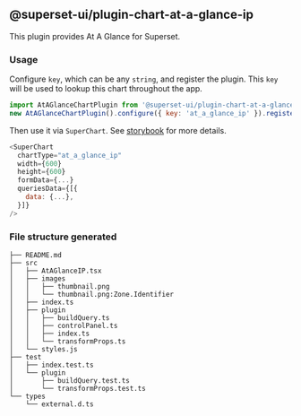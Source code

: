 ## @superset-ui/plugin-chart-at-a-glance-ip

This plugin provides At A Glance for Superset.

### Usage

Configure `key`, which can be any `string`, and register the plugin. This `key` will be used to lookup this chart throughout the app.

```js
import AtAGlanceChartPlugin from '@superset-ui/plugin-chart-at-a-glance-ip';
new AtAGlanceChartPlugin().configure({ key: 'at_a_glance_ip' }).register();
```

Then use it via `SuperChart`. See [storybook](https://apache-superset.github.io/superset-ui/?selectedKind=plugin-chart-at-a-glance) for more details.

```js
<SuperChart
  chartType="at_a_glance_ip"
  width={600}
  height={600}
  formData={...}
  queriesData={[{
    data: {...},
  }]}
/>
```

### File structure generated

```
├── README.md
├── src
│   ├── AtAGlanceIP.tsx
│   ├── images
│   │   ├── thumbnail.png
│   │   └── thumbnail.png:Zone.Identifier
│   ├── index.ts
│   ├── plugin
│   │   ├── buildQuery.ts
│   │   ├── controlPanel.ts
│   │   ├── index.ts
│   │   └── transformProps.ts
│   └── styles.js
├── test
│   ├── index.test.ts
│   └── plugin
│       ├── buildQuery.test.ts
│       └── transformProps.test.ts
└── types
    └── external.d.ts
```
